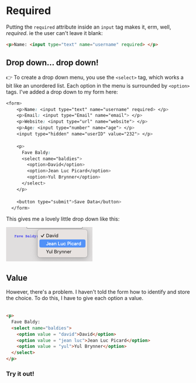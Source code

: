 # Required

Putting the `required` attribute inside an `input` tag makes it, erm, well, *required*. ie the user can't leave it blank:

```html
<p>Name: <input type="text" name="username" required> </p>
```
## Drop down... drop down!



👉 To create a drop down menu, you use the `<select>` tag, which works a bit like an unordered list. Each option in the menu is surrounded by `<option>` tags. I've added a drop down to my form here:


```css
<form>
    <p>Name: <input type="text" name="username" required> </p>
    <p>Email: <input type="Email" name="email"> </p>
    <p>Website: <input type="url" name="website"> </p>
    <p>Age: <input type="number" name="age"> </p>
    <input type="hidden" name="userID" value="232"> </p>

    <p>
      Fave Baldy: 
      <select name="baldies">
        <option>David</option>
        <option>Jean Luc Picard</option>
        <option>Yul Brynner</option>
      </select>
    </p>

    <button type="submit">Save Data</button>
  </form>

```

This gives me a lovely little drop down like this:

![](resources/02_extra1.png)
## Value
However, there's a problem. I haven't told the form how to identify and store the choice. To do this, I have to give each option a value.

```html

<p>
  Fave Baldy: 
  <select name="baldies">
    <option value = "david">David</option>
    <option value = "jean luc">Jean Luc Picard</option>
    <option value = "yul">Yul Brynner</option>
  </select>
</p>
```

### Try it out!